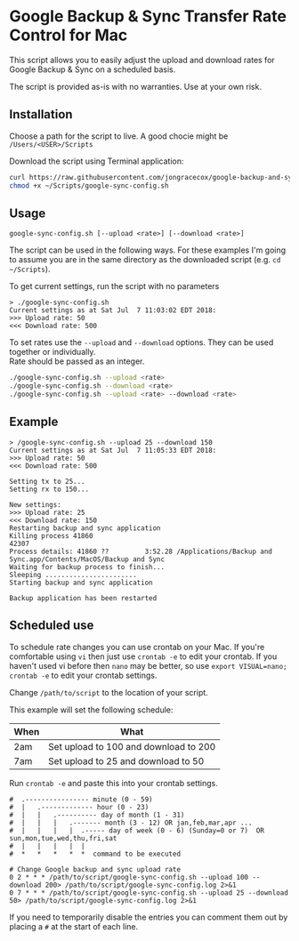 # Google Backup & Sync Transfer Rate Control for Mac

This script allows you to easily adjust the upload and download rates for Google Backup & Sync
on a scheduled basis.

The script is provided as-is with no warranties.  Use at your own risk.

## Installation

Choose a path for the script to live.  A good chocie might be `/Users/<USER>/Scripts`

Download the script using Terminal application:

```bash
curl https://raw.githubusercontent.com/jongracecox/google-backup-and-sync-control/master/google-sync-config.sh > ~/Scripts/google-sync-config.sh
chmod +x ~/Scripts/google-sync-config.sh
```

## Usage

```
google-sync-config.sh [--upload <rate>] [--download <rate>]
```

The script can be used in the following ways.  For these examples I'm going to assume you are
in the same directory as the downloaded script (e.g. `cd ~/Scripts`).

To get current settings, run the script with no parameters

```
> ./google-sync-config.sh
Current settings as at Sat Jul  7 11:03:02 EDT 2018:
>>> Upload rate: 50
<<< Download rate: 500
```

To set rates use the `--upload` and `--download` options.  They can be used together or individually.  
Rate should be passed as an integer.

```bash
./google-sync-config.sh --upload <rate>
./google-sync-config.sh --download <rate>
./google-sync-config.sh --upload <rate> --download <rate>
```

## Example

```
> /google-sync-config.sh --upload 25 --download 150
Current settings as at Sat Jul  7 11:05:33 EDT 2018:
>>> Upload rate: 50
<<< Download rate: 500

Setting tx to 25...
Setting rx to 150...

New settings:
>>> Upload rate: 25
<<< Download rate: 150
Restarting backup and sync application
Killing process 41860
42307
Process details: 41860 ??         3:52.28 /Applications/Backup and Sync.app/Contents/MacOS/Backup and Sync
Waiting for backup process to finish...
Sleeping .......................
Starting backup and sync application

Backup application has been restarted
```

## Scheduled use

To schedule rate changes you can use crontab on your Mac.  If you're comfortable using `vi` then just use
`crontab -e` to edit your crontab.  If you haven't used vi before then `nano` may be better, so use
`export VISUAL=nano; crontab -e` to edit your crontab settings.

Change `/path/to/script` to the location of your script.

This example will set the following schedule:

| When | What                                  |
| ---- | ------------------------------------- |
| 2am  | Set upload to 100 and download to 200 |
| 7am  | Set upload to 25 and download to 50   |


Run `crontab -e` and paste this into your crontab settings.

```
#  .---------------- minute (0 - 59)
#  |   .------------- hour (0 - 23)
#  |   |   .---------- day of month (1 - 31)
#  |   |   |   .------- month (3 - 12) OR jan,feb,mar,apr ...
#  |   |   |   |  .----- day of week (0 - 6) (Sunday=0 or 7)  OR sun,mon,tue,wed,thu,fri,sat
#  |   |   |   |  |
#  *   *   *   *  *  command to be executed

# Change Google backup and sync upload rate
0 2 * * * /path/to/script/google-sync-config.sh --upload 100 --download 200> /path/to/script/google-sync-config.log 2>&1
0 7 * * * /path/to/script/google-sync-config.sh --upload 25 --download 50> /path/to/script/google-sync-config.log 2>&1
```

If you need to temporarily disable the entries you can comment them out by placing a `#` at the start of each line.

